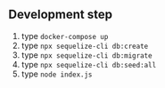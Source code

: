 ## Development step

1. type `docker-compose up`
2. type `npx sequelize-cli db:create`
3. type `npx sequelize-cli db:migrate`
4. type `npx sequelize-cli db:seed:all`
5. type `node index.js`
